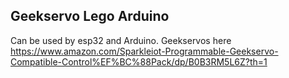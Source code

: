 ## Geekservo Lego Arduino
Can be used by esp32 and Arduino.
Geekservos here https://www.amazon.com/Sparkleiot-Programmable-Geekservo-Compatible-Control%EF%BC%88Pack/dp/B0B3RM5L6Z?th=1
